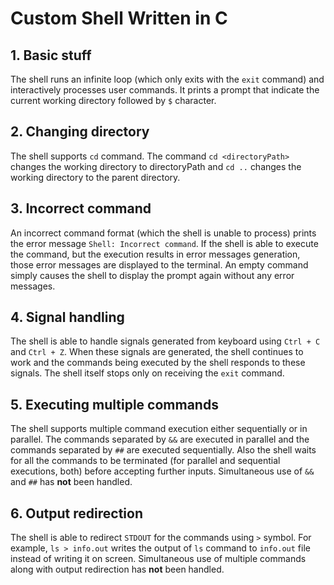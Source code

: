 # Custom Shell Written in C

## 1. Basic stuff  
The shell runs an infinite loop (which only exits with the `exit` command) and interactively processes user commands. It prints a prompt that indicate the current working directory followed by `$` character.  

## 2. Changing directory  
The shell supports `cd` command. The command `cd <directoryPath>` changes the working directory to directoryPath and `cd ..` changes the working directory to the parent directory.  

## 3. Incorrect command  
An incorrect command format (which the shell is unable to process) prints the error message `Shell: Incorrect command`. If the shell is able to execute the command, but the execution results in error messages generation, those error messages are displayed to the terminal. An empty command simply causes the shell to display the prompt again without any error messages.  

## 4. Signal handling
The shell is able to handle signals generated from keyboard using `Ctrl + C` and `Ctrl + Z`. When these signals are generated, the shell continues to work and the commands being executed by the shell responds to these signals. The shell itself stops only on receiving the `exit` command.  

## 5. Executing multiple commands  
The shell supports multiple command execution either sequentially or in parallel. The commands separated by `&&` are executed in parallel and the commands separated by `##` are executed sequentially. Also the shell waits for all the commands to be terminated (for parallel and sequential executions, both) before accepting further inputs. Simultaneous use of `&&` and `##` has **not** been handled.  

## 6. Output redirection  
The shell is able to redirect `STDOUT` for the commands using `>` symbol. For example, `ls > info.out` writes the output of `ls` command to `info.out` file instead of writing it on screen. Simultaneous use of multiple commands along with output redirection has **not** been handled.  
